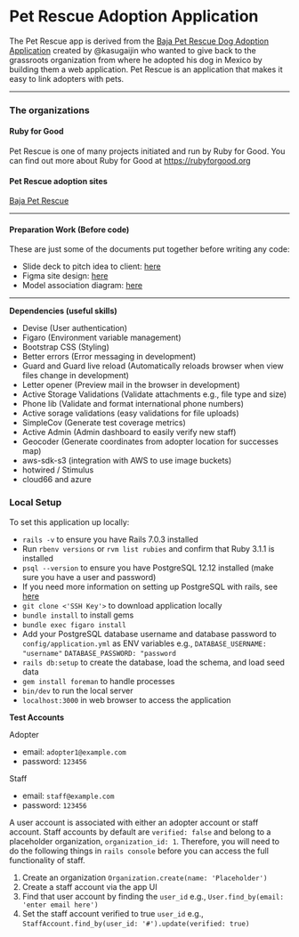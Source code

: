 # Pet Rescue Adoption Application

The Pet Rescue app is derived from the [Baja Pet Rescue Dog Adoption Application](https://github.com/kasugaijin/baja-pet-rescue/tree/main) created by @kasugaijin who wanted to give back to the grassroots organization from where he adopted his dog in Mexico by building them a web application. Pet Rescue is an application that makes it easy to link adopters with pets.

---
### The organizations
#### Ruby for Good
Pet Rescue is one of many projects initiated and run by Ruby for Good. You can find out more about Ruby for Good at https://rubyforgood.org

#### Pet Rescue adoption sites
[Baja Pet Rescue](https://www.bajapetrescue.com)

---

#### Preparation Work (Before code)
These are just some of the documents put together before writing any code:
* Slide deck to pitch idea to client: [here](https://docs.google.com/presentation/d/1d4gjzADk7BcxmQEVZlesheGUen9d1E3RzrVvskMhVxo/edit?usp=sharing)
* Figma site design: [here](https://www.figma.com/file/x3iM31l8csY7mT0VwKykhT/BPR---Wireframes---Ami?node-id=530186%3A154&t=mgRlseVd2LTKPX4o-1)
* Model association diagram: [here](https://lucid.app/lucidchart/a915c03c-3c09-454d-837b-f3d2768f5722/edit?viewport_loc=-25%2C-973%2C3565%2C2341%2C0_0&invitationId=inv_85cf2967-7b33-4030-903f-9655e767cbbf)

---
**Dependencies (useful skills)**

* Devise (User authentication)
* Figaro (Environment variable management)
* Bootstrap CSS (Styling)
* Better errors (Error messaging in development)
* Guard and Guard live reload (Automatically reloads browser when view files change in development)
* Letter opener (Preview mail in the browser in development)
* Active Storage Validations (Validate attachments e.g., file type and size)
* Phone lib (Validate and format international phone numbers)
* Active sorage validations (easy validations for file uploads)
* SimpleCov (Generate test coverage metrics)
* Active Admin (Admin dashboard to easily verify new staff)
* Geocoder (Generate coordinates from adopter location for successes map)
* aws-sdk-s3 (integration with AWS to use image buckets)
* hotwired / Stimulus 
* cloud66 and azure

### Local Setup

To set this application up locally:
* `rails -v` to ensure you have Rails 7.0.3 installed
* Run `rbenv versions` or `rvm list rubies` and confirm that Ruby 3.1.1 is installed
* `psql --version` to ensure you have PostgreSQL 12.12 installed (make sure you have a user and password)
* If you need more information on setting up PostgreSQL with rails, see [here](https://www.theodinproject.com/lessons/ruby-on-rails-installing-postgresql)
* `git clone <'SSH Key'>` to download application locally
* `bundle install` to install gems 
* `bundle exec figaro install`
* Add your PostgreSQL database username and database password to `config/application.yml` as ENV variables e.g., `DATABASE_USERNAME: "username"` `DATABASE_PASSWORD: "password`
* `rails db:setup` to create the database, load the schema, and load seed data
* `gem install foreman` to handle processes
* `bin/dev` to run the local server
* `localhost:3000` in web browser to access the application


**Test Accounts**

Adopter
- email: `adopter1@example.com`
- password: `123456`

Staff
- email: `staff@example.com`
- password: `123456`


A user account is associated with either an adopter account or staff account. 
Staff accounts by default are `verified: false` and belong to a placeholder organization, `organization_id: 1`.
Therefore, you will need to do the following things in `rails console` before you can access the full functionality of staff. 
1) Create an organization `Organization.create(name: 'Placeholder')`
2) Create a staff account via the app UI
3) Find that user account by finding the `user_id` e.g., `User.find_by(email: 'enter email here')`
4) Set the staff account verified to true `user_id` e.g., `StaffAccount.find_by(user_id: '#').update(verified: true)`
